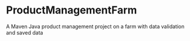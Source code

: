 # ProductManagementFarm
A Maven Java product management project on a farm with data validation and saved data 
